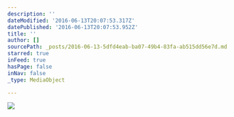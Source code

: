 ```yaml
---
description: ''
dateModified: '2016-06-13T20:07:53.317Z'
datePublished: '2016-06-13T20:07:53.952Z'
title: ''
author: []
sourcePath: _posts/2016-06-13-5dfd4eab-ba07-49b4-83fa-ab515dd56e7d.md
starred: true
inFeed: true
hasPage: false
inNav: false
_type: MediaObject

---
```

![](https://the-grid-user-content.s3-us-west-2.amazonaws.com/1c277a46-33a2-4173-ac55-832edbecab44.jpg)
